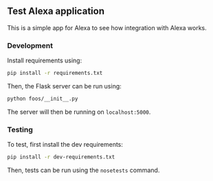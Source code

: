 ## Test Alexa application

This is a simple app for Alexa to see how integration with Alexa works.

### Development

Install requirements using:

```bash
pip install -r requirements.txt
```

Then, the Flask server can be run using:

```bash
python foos/__init__.py
```

The server will then be running on `localhost:5000`.


### Testing

To test, first install the dev requirements:

```bash
pip install -r dev-requirements.txt
```

Then, tests can be run using the `nosetests` command.

